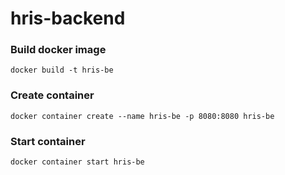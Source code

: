 # hris-backend

### Build docker image
    docker build -t hris-be

### Create container
    docker container create --name hris-be -p 8080:8080 hris-be
    
### Start container
    docker container start hris-be